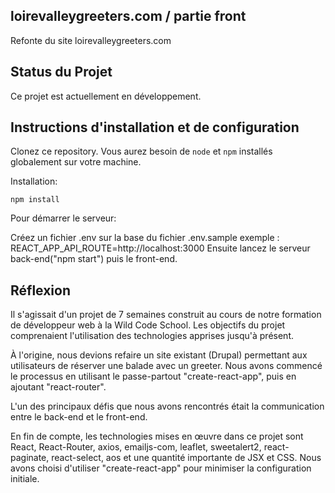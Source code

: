 ## loirevalleygreeters.com / partie front 

Refonte du site loirevalleygreeters.com 

## Status du Projet

Ce projet est actuellement en développement.

## Instructions d'installation et de configuration

Clonez ce repository. Vous aurez besoin de `node` et `npm` installés globalement sur votre machine.

Installation:

`npm install`  

Pour démarrer le serveur:

Créez un fichier .env sur la base du fichier .env.sample 
exemple : REACT_APP_API_ROUTE=http://localhost:3000
Ensuite lancez le serveur back-end("npm start") puis le front-end.
 
## Réflexion

Il s'agissait d'un projet de 7 semaines construit au cours de notre formation de développeur web à la Wild Code School. Les objectifs du projet comprenaient l'utilisation des technologies apprises jusqu'à présent.

À l'origine, nous devions refaire un site existant (Drupal) permettant aux utilisateurs de réserver une balade avec un greeter. Nous avons commencé le processus en utilisant le passe-partout "create-react-app", puis en ajoutant "react-router".

L'un des principaux défis que nous avons rencontrés était la communication entre le back-end et le front-end.

En fin de compte, les technologies mises en œuvre dans ce projet sont React, React-Router, axios, emailjs-com, leaflet, sweetalert2, react-paginate, react-select, aos et une quantité importante de JSX et CSS. Nous avons choisi d'utiliser "create-react-app" pour minimiser la configuration initiale.  
